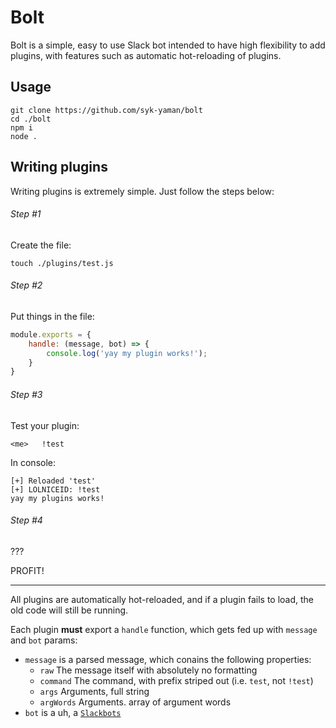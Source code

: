 Bolt
========

Bolt is a simple, easy to use Slack bot intended to have high flexibility to add plugins, with features such as automatic hot-reloading of plugins.

Usage
-----

```
git clone https://github.com/syk-yaman/bolt
cd ./bolt
npm i
node .
```

Writing plugins
--------

Writing plugins is extremely simple. Just follow the steps below:

###### Step #1

Create the file:

```
touch ./plugins/test.js
```

###### Step #2

Put things in the file:

```JavaScript
module.exports = {
	handle: (message, bot) => {
		console.log('yay my plugin works!');
	}
}
```

###### Step #3

Test your plugin:

```
<me>   !test
```

In console:

```
[+] Reloaded 'test'
[+] LOLNICEID: !test
yay my plugins works!
```

###### Step #4

???

PROFIT!


------------

All plugins are automatically hot-reloaded, and if a plugin fails to load, the old code will still be running.

Each plugin **must** export a `handle` function, which gets fed up with `message` and `bot` params:

- `message` is a parsed message, which conains the following properties:
	- `raw` The message itself with absolutely no formatting
	- `command` The command, with prefix striped out (i.e. `test`, not `!test`)
	- `args` Arguments, full string
	- `argWords` Arguments. array of argument words
- `bot` is a uh, a [`Slackbots`](https://github.com/mishk0/slack-bot-api)